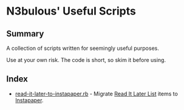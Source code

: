 # N3bulous' Useful Scripts #

## Summary ##

A collection of scripts written for seemingly useful purposes.

Use at your own risk.  The code is short, so skim it before using.

## Index ##

* [read-it-later-to-instapaper.rb](read-it-later-to-instapaper) - Migrate [Read It Later List](http://readitlaterlist.com) items to [Instapaper](http://instapaper.com).